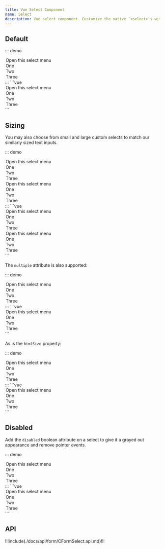 ```yaml
---
title: Vue Select Component
name: Select
description: Vue select component. Customize the native `<select>`s with custom CSS that changes the element's initial appearance.
---
```


## Default

::: demo
<CFormSelect aria-label="Default select example">
  <option>Open this select menu</option>
  <option value="1">One</option>
  <option value="2">Two</option>
  <option value="3">Three</option>
</CFormSelect>
:::
```vue
<CFormSelect aria-label="Default select example">
  <option>Open this select menu</option>
  <option value="1">One</option>
  <option value="2">Two</option>
  <option value="3">Three</option>
</CFormSelect>
```

## Sizing

You may also choose from small and large custom selects to match our similarly sized text inputs.

::: demo
<CFormSelect size="lg" class="mb-3" aria-label="Large select example">
  <option>Open this select menu</option>
  <option value="1">One</option>
  <option value="2">Two</option>
  <option value="3">Three</option>
</CFormSelect>
<CFormSelect size="sm" class="mb-3" aria-label="Small select example">
  <option>Open this select menu</option>
  <option value="1">One</option>
  <option value="2">Two</option>
  <option value="3">Three</option>
</CFormSelect>
:::
```vue
<CFormSelect size="lg" class="mb-3" aria-label="Large select example">
  <option>Open this select menu</option>
  <option value="1">One</option>
  <option value="2">Two</option>
  <option value="3">Three</option>
</CFormSelect>
<CFormSelect size="sm" class="mb-3" aria-label="Small select example">
  <option>Open this select menu</option>
  <option value="1">One</option>
  <option value="2">Two</option>
  <option value="3">Three</option>
</CFormSelect>
```

The `multiple` attribute is also supported:

::: demo
<CFormSelect size="lg" multiple aria-label="Multiple select example">
  <option>Open this select menu</option>
  <option value="1">One</option>
  <option value="2">Two</option>
  <option value="3">Three</option>
</CFormSelect>
:::
```vue
<CFormSelect size="lg" multiple aria-label="Multiple select example">
  <option>Open this select menu</option>
  <option value="1">One</option>
  <option value="2">Two</option>
  <option value="3">Three</option>
</CFormSelect>
```

As is the `htmlSize` property:

::: demo
<CFormSelect :htmlSize="3" multiple aria-label="size 3 select example">
  <option>Open this select menu</option>
  <option value="1">One</option>
  <option value="2">Two</option>
  <option value="3">Three</option>
</CFormSelect>
:::
```vue
<CFormSelect :htmlSize="3" multiple aria-label="size 3 select example">
  <option>Open this select menu</option>
  <option value="1">One</option>
  <option value="2">Two</option>
  <option value="3">Three</option>
</CFormSelect>
```

## Disabled

Add the `disabled` boolean attribute on a select to give it a grayed out appearance and remove pointer events.

::: demo
<CFormSelect aria-label="Disabled select example" disabled>
  <option>Open this select menu</option>
  <option value="1">One</option>
  <option value="2">Two</option>
  <option value="3">Three</option>
</CFormSelect>
:::
```vue
<CFormSelect aria-label="Disabled select example" disabled>
  <option>Open this select menu</option>
  <option value="1">One</option>
  <option value="2">Two</option>
  <option value="3">Three</option>
</CFormSelect>
```

## API

!!!include(./docs/api/form/CFormSelect.api.md)!!!